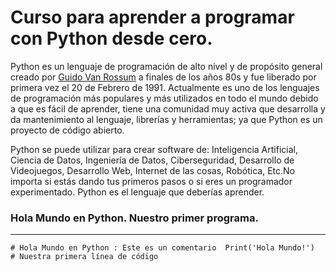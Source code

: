 # Curso para aprender a programar con Python desde cero.

Python es un lenguaje de programación de alto nivel y de propósito general creado por [Guido Van Rossum](https://es.wikipedia.org/wiki/Guido_van_Rossum) a finales de los años 80s y fue liberado por primera vez el 20 de Febrero de 1991. Actualmente es uno de los lenguajes de programación más populares y más utilizados en todo el mundo debido a que es fácil de aprender, tiene una comunidad muy activa que desarrolla y da mantenimiento al lenguaje, librerías y herramientas; ya que Python es un proyecto de código abierto. 

Python se puede utilizar para crear software de: Inteligencia Artificial, Ciencia de Datos, Ingeniería de Datos, Ciberseguridad, Desarrollo de Videojuegos, Desarrollo Web, Internet de las cosas, Robótica, Etc.No importa si estás dando tus primeros pasos o si eres un programador experimentado. Python es el lenguaje que deberías aprender.

### Hola Mundo en Python. Nuestro primer programa.
---

`# Hola Mundo en Python : Este es un comentario 
Print('Hola Mundo!')  # Nuestra primera línea de código`